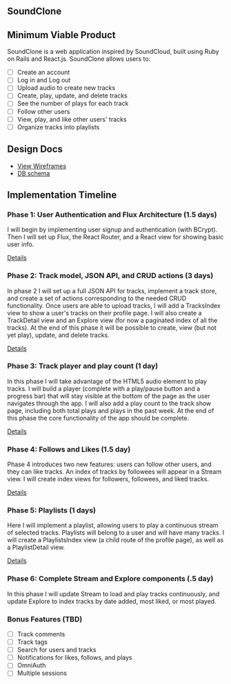 ## SoundClone

<!-- [Link Goes Here](http://www.herokuapp.com) -->

## Minimum Viable Product

SoundClone is a web application inspired by SoundCloud, built using Ruby on Rails
and React.js. SoundClone allows users to:

- [ ] Create an account
- [ ] Log in and Log out
- [ ] Upload audio to create new tracks
- [ ] Create, play, update, and delete tracks
- [ ] See the number of plays for each track
- [ ] Follow other users
- [ ] View, play, and like other users' tracks
- [ ] Organize tracks into playlists

## Design Docs
* [View Wireframes](./docs/views.md)
* [DB schema](./docs/schema.md)

## Implementation Timeline

### Phase 1: User Authentication and Flux Architecture (1.5 days)

I will begin by implementing user signup and authentication (with BCrypt). Then
I will set up Flux, the React Router, and a React view for showing basic
user info.

[Details](./docs/phases/phase1.md)

### Phase 2: Track model, JSON API, and CRUD actions (3 days)

In phase 2 I will set up a full JSON API for tracks, implement a track store,
and create a set of actions corresponding to the needed CRUD functionality. Once
users are able to upload tracks, I will add a TracksIndex view to show
a user's tracks on their profile page. I will also create a TrackDetail view and
an Explore view (for now a paginated index of all the tracks). At the end
of this phase it will be possible to create, view (but not yet play), update,
and delete tracks.

[Details](./docs/phases/phase2.md)

### Phase 3: Track player and play count (1 day)

In this phase I will take advantage of the HTML5 audio element to play tracks.
I will build a player (complete with a play/pause button and a progress bar)
that will stay visible at the bottom of the page as the user navigates through
the app. I will also add a play count to the track show page, including
both total plays and plays in the past week. At the end of this phase the core
functionality of the app should be complete.

[Details](./docs/phases/phase3.md)

### Phase 4: Follows and Likes (1.5 day)

Phase 4 introduces two new features: users can follow other users, and they can
like tracks. An index of tracks by followees will appear in a Stream view.
I will create index views for followers, followees, and liked tracks.

[Details](./docs/phases/phase4.md)

### Phase 5: Playlists (1 days)

Here I will implement a playlist, allowing users to play a continuous stream of
selected tracks. Playlists will belong to a user and will have many tracks.
I will create a PlaylistsIndex view (a child route of the profile page),
as well as a PlaylistDetail view.

[Details](./docs/phases/phase5.md)

### Phase 6: Complete Stream and Explore components (.5 day)

In this phase I will update Stream to load and play tracks continuously, and
update Explore to index tracks by date added, most liked, or most played.

### Bonus Features (TBD)

- [ ] Track comments
- [ ] Track tags
- [ ] Search for users and tracks
- [ ] Notifications for likes, follows, and plays
- [ ] OmniAuth
- [ ] Multiple sessions

